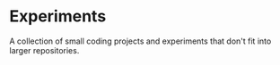 # Experiments

A collection of small coding projects and experiments that don't fit into larger repositories.

